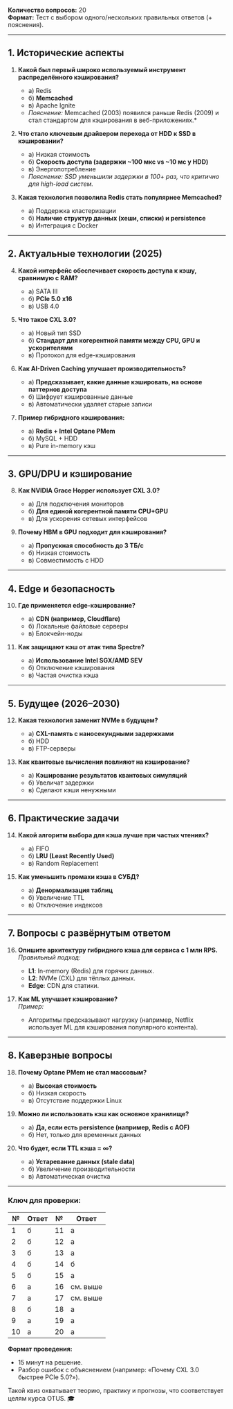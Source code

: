 **Количество вопросов:** 20  
**Формат:** Тест с выбором одного/нескольких правильных ответов (+ пояснения).  

---

## **1. Исторические аспекты**  
1. **Какой был первый широко используемый инструмент распределённого кэширования?**  
   - а) Redis  
   - б) **Memcached**  
   - в) Apache Ignite  
   - *Пояснение:* Memcached (2003) появился раньше Redis (2009) и стал стандартом для кэширования в веб-приложениях.*

2. **Что стало ключевым драйвером перехода от HDD к SSD в кэшировании?**  
   - а) Низкая стоимость  
   - б) **Скорость доступа (задержки ~100 мкс vs ~10 мс у HDD)**  
   - в) Энергопотребление  
   - *Пояснение: SSD уменьшили задержки в 100+ раз, что критично для high-load систем.*

3. **Какая технология позволила Redis стать популярнее Memcached?**  
   - а) Поддержка кластеризации  
   - б) **Наличие структур данных (хеши, списки) и persistence**  
   - в) Интеграция с Docker  

---

## **2. Актуальные технологии (2025)**  
4. **Какой интерфейс обеспечивает скорость доступа к кэшу, сравнимую с RAM?**  
   - а) SATA III  
   - б) **PCIe 5.0 x16**  
   - в) USB 4.0  

5. **Что такое CXL 3.0?**  
   - а) Новый тип SSD  
   - б) **Стандарт для когерентной памяти между CPU, GPU и ускорителями**  
   - в) Протокол для edge-кэширования  

6. **Как AI-Driven Caching улучшает производительность?**  
   - а) **Предсказывает, какие данные кэшировать, на основе паттернов доступа**  
   - б) Шифрует кэшированные данные  
   - в) Автоматически удаляет старые записи  

7. **Пример гибридного кэширования:**  
   - а) **Redis + Intel Optane PMem**  
   - б) MySQL + HDD  
   - в) Pure in-memory кэш  

---

## **3. GPU/DPU и кэширование**  
8. **Как NVIDIA Grace Hopper использует CXL 3.0?**  
   - а) Для подключения мониторов  
   - б) **Для единой когерентной памяти CPU+GPU**  
   - в) Для ускорения сетевых интерфейсов  

9. **Почему HBM в GPU подходит для кэширования?**  
   - а) **Пропускная способность до 3 ТБ/с**  
   - б) Низкая стоимость  
   - в) Совместимость с HDD  

---

## **4. Edge и безопасность**  
10. **Где применяется edge-кэширование?**  
    - а) **CDN (например, Cloudflare)**  
    - б) Локальные файловые серверы  
    - в) Блокчейн-ноды  

11. **Как защищают кэш от атак типа Spectre?**  
    - а) **Использование Intel SGX/AMD SEV**  
    - б) Отключение кэширования  
    - в) Частая очистка кэша  

---

## **5. Будущее (2026–2030)**  
12. **Какая технология заменит NVMe в будущем?**  
    - а) **CXL-память с наносекундными задержками**  
    - б) HDD  
    - в) FTP-серверы  

13. **Как квантовые вычисления повлияют на кэширование?**  
    - а) **Кэширование результатов квантовых симуляций**  
    - б) Увеличат задержки  
    - в) Сделают кэши ненужными  

---

## **6. Практические задачи**  
14. **Какой алгоритм выбора для кэша лучше при частых чтениях?**  
    - а) FIFO  
    - б) **LRU (Least Recently Used)**  
    - в) Random Replacement  

15. **Как уменьшить промахи кэша в СУБД?**  
    - а) **Денормализация таблиц**  
    - б) Увеличение TTL  
    - в) Отключение индексов  

---

## **7. Вопросы с развёрнутым ответом**  
16. **Опишите архитектуру гибридного кэша для сервиса с 1 млн RPS.**  
    *Правильный подход:*  
    - **L1**: In-memory (Redis) для горячих данных.  
    - **L2**: NVMe (CXL) для тёплых данных.  
    - **Edge**: CDN для статики.  

17. **Как ML улучшает кэширование?**  
    *Пример:*  
    - Алгоритмы предсказывают нагрузку (например, Netflix использует ML для кэширования популярного контента).  

---

## **8. Каверзные вопросы**  
18. **Почему Optane PMem не стал массовым?**  
    - а) **Высокая стоимость**  
    - б) Низкая скорость  
    - в) Отсутствие поддержки Linux  

19. **Можно ли использовать кэш как основное хранилище?**  
    - а) **Да, если есть persistence (например, Redis с AOF)**  
    - б) Нет, только для временных данных  

20. **Что будет, если TTL кэша = ∞?**  
    - а) **Устаревание данных (stale data)**  
    - б) Увеличение производительности  
    - в) Автоматическая очистка  

---

### **Ключ для проверки:**  
| № | Ответ | № | Ответ |  
|---|-------|---|-------|  
| 1 | б | 11 | а |  
| 2 | б | 12 | а |  
| 3 | б | 13 | а |  
| 4 | б | 14 | б |  
| 5 | б | 15 | а |  
| 6 | а | 16 | см. выше |  
| 7 | а | 17 | см. выше |  
| 8 | б | 18 | а |  
| 9 | а | 19 | а |  
| 10 | а | 20 | а |  

**Формат проведения:**  
- 15 минут на решение.  
- Разбор ошибок с объяснением (например: «Почему CXL 3.0 быстрее PCIe 5.0?»).  

Такой квиз охватывает теорию, практику и прогнозы, что соответствует целям курса OTUS. 🎓
